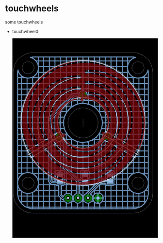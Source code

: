 # touchwheels

some touchwheels

* touchwheel0

  <img width=500 src="./hardware/touchwheel0/touchwheel0_pcb.png">
